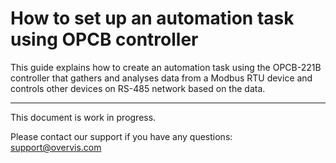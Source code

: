 # How to set up an automation task using OPCB controller

This guide explains how to create an automation task using the OPCB-221B controller that gathers
and analyses data from a Modbus RTU device and controls other devices on RS-485 network based on
the data.

---

This document is work in progress.

Please contact our support if you have any questions: support@overvis.com
